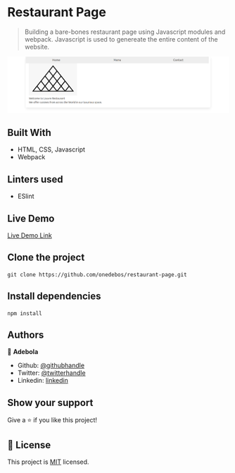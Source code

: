 # Restaurant Page

> Building a bare-bones restaurant page using Javascript modules and webpack. Javascript is used to genereate the entire content of the website.

![screenshot](./screenshot.png)

## Built With

- HTML, CSS, Javascript
- Webpack

## Linters used
- ESlint


## Live Demo

[Live Demo Link](https://onedebos.github.io/restaurant-page/)

## Clone the project
```
git clone https://github.com/onedebos/restaurant-page.git
```

## Install dependencies

```
npm install
```


## Authors

👤 **Adebola**

- Github: [@githubhandle](https://github.com/onedebos)
- Twitter: [@twitterhandle](https://twitter.com/debosthefirst)
- Linkedin: [linkedin](https://www.linkedin.com/in/adebola-niran/)

## Show your support

Give a ⭐️ if you like this project!


## 📝 License

This project is [MIT](lic.url) licensed.
